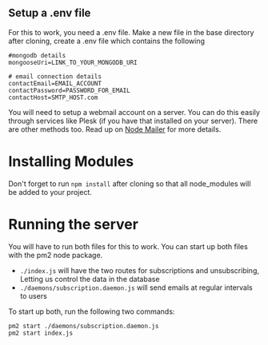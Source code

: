 ## Setup a .env file
For this to work, you need a .env file. Make a new file in the base directory after cloning, create a .env file which contains the following

```
#mongodb details
mongooseUri=LINK_TO_YOUR_MONGODB_URI

# email connection details
contactEmail=EMAIL_ACCOUNT
contactPassword=PASSWORD_FOR_EMAIL
contactHost=SMTP_HOST.com
```

You will need to setup a webmail account on a server. You can do this easily through services like Plesk (if you have that installed on your server). There are other methods too. Read up on [Node Mailer](https://nodemailer.com/about/) for more details.

# Installing Modules
Don't forget to run `npm install` after cloning so that all node_modules will be added to your project.

# Running the server
You will have to run both files for this to work. You can start up both files with the pm2 node package.
- `./index.js` will have the two routes for subscriptions and unsubscribing, Letting us control the data in the database
- `./daemons/subscription.daemon.js` will send emails at regular intervals to users

To start up both, run the following two commands:
```
pm2 start ./daemons/subscription.daemon.js
pm2 start index.js
```
